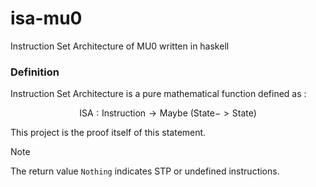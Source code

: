 # isa-mu0
Instruction Set Architecture of MU0 written in haskell

### Definition
Instruction Set Architecture is a pure mathematical function defined as :

$$
\text{ISA}:\text{Instruction}\rightarrow \text{Maybe }(\text{State}->\text{State})
$$

This project is the proof itself of this statement.

> [!NOTE]
> The return value `Nothing` indicates STP or undefined instructions.